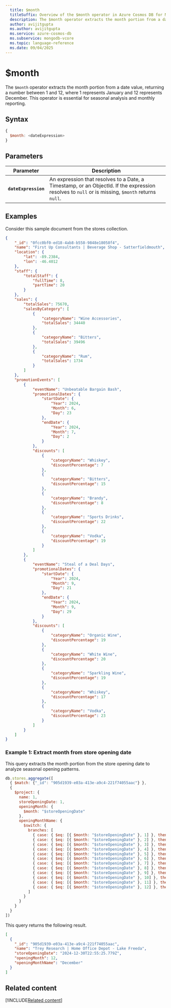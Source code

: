 ```yaml
---
  title: $month
  titleSuffix: Overview of the $month operator in Azure Cosmos DB for MongoDB (vCore)
  description: The $month operator extracts the month portion from a date value.
  author: avijitgupta
  ms.author: avijitgupta
  ms.service: azure-cosmos-db
  ms.subservice: mongodb-vcore
  ms.topic: language-reference
  ms.date: 09/04/2025
---
```


# $month

The `$month` operator extracts the month portion from a date value, returning a number between 1 and 12, where 1 represents January and 12 represents December. This operator is essential for seasonal analysis and monthly reporting.

## Syntax

```javascript
{
  $month: <dateExpression>
}
```

## Parameters

| Parameter | Description |
| --- | --- |
| **`dateExpression`** | An expression that resolves to a Date, a Timestamp, or an ObjectId. If the expression resolves to `null` or is missing, `$month` returns `null`. |

## Examples

Consider this sample document from the stores collection.

```json
{
    "_id": "0fcc0bf0-ed18-4ab8-b558-9848e18058f4",
    "name": "First Up Consultants | Beverage Shop - Satterfieldmouth",
    "location": {
        "lat": -89.2384,
        "lon": -46.4012
    },
    "staff": {
        "totalStaff": {
            "fullTime": 8,
            "partTime": 20
        }
    },
    "sales": {
        "totalSales": 75670,
        "salesByCategory": [
            {
                "categoryName": "Wine Accessories",
                "totalSales": 34440
            },
            {
                "categoryName": "Bitters",
                "totalSales": 39496
            },
            {
                "categoryName": "Rum",
                "totalSales": 1734
            }
        ]
    },
    "promotionEvents": [
        {
            "eventName": "Unbeatable Bargain Bash",
            "promotionalDates": {
                "startDate": {
                    "Year": 2024,
                    "Month": 6,
                    "Day": 23
                },
                "endDate": {
                    "Year": 2024,
                    "Month": 7,
                    "Day": 2
                }
            },
            "discounts": [
                {
                    "categoryName": "Whiskey",
                    "discountPercentage": 7
                },
                {
                    "categoryName": "Bitters",
                    "discountPercentage": 15
                },
                {
                    "categoryName": "Brandy",
                    "discountPercentage": 8
                },
                {
                    "categoryName": "Sports Drinks",
                    "discountPercentage": 22
                },
                {
                    "categoryName": "Vodka",
                    "discountPercentage": 19
                }
            ]
        },
        {
            "eventName": "Steal of a Deal Days",
            "promotionalDates": {
                "startDate": {
                    "Year": 2024,
                    "Month": 9,
                    "Day": 21
                },
                "endDate": {
                    "Year": 2024,
                    "Month": 9,
                    "Day": 29
                }
            },
            "discounts": [
                {
                    "categoryName": "Organic Wine",
                    "discountPercentage": 19
                },
                {
                    "categoryName": "White Wine",
                    "discountPercentage": 20
                },
                {
                    "categoryName": "Sparkling Wine",
                    "discountPercentage": 19
                },
                {
                    "categoryName": "Whiskey",
                    "discountPercentage": 17
                },
                {
                    "categoryName": "Vodka",
                    "discountPercentage": 23
                }
            ]
        }
    ]
}
```

### Example 1: Extract month from store opening date

This query extracts the month portion from the store opening date to analyze seasonal opening patterns.

```javascript
db.stores.aggregate([
  { $match: {"_id": "905d1939-e03a-413e-a9c4-221f74055aac"} },
  {
    $project: {
      name: 1,
      storeOpeningDate: 1,
      openingMonth: {
        $month: "$storeOpeningDate"
      },
      openingMonthName: {
        $switch: {
          branches: [
            { case: { $eq: [{ $month: "$storeOpeningDate" }, 1] }, then: "January" },
            { case: { $eq: [{ $month: "$storeOpeningDate" }, 2] }, then: "February" },
            { case: { $eq: [{ $month: "$storeOpeningDate" }, 3] }, then: "March" },
            { case: { $eq: [{ $month: "$storeOpeningDate" }, 4] }, then: "April" },
            { case: { $eq: [{ $month: "$storeOpeningDate" }, 5] }, then: "May" },
            { case: { $eq: [{ $month: "$storeOpeningDate" }, 6] }, then: "June" },
            { case: { $eq: [{ $month: "$storeOpeningDate" }, 7] }, then: "July" },
            { case: { $eq: [{ $month: "$storeOpeningDate" }, 8] }, then: "August" },
            { case: { $eq: [{ $month: "$storeOpeningDate" }, 9] }, then: "September" },
            { case: { $eq: [{ $month: "$storeOpeningDate" }, 10] }, then: "October" },
            { case: { $eq: [{ $month: "$storeOpeningDate" }, 11] }, then: "November" },
            { case: { $eq: [{ $month: "$storeOpeningDate" }, 12] }, then: "December" }
          ]
        }
      }
    }
  }
])
```

This query returns the following result.

```json
[
  {
    "_id": "905d1939-e03a-413e-a9c4-221f74055aac",
    "name": "Trey Research | Home Office Depot - Lake Freeda",
    "storeOpeningDate": "2024-12-30T22:55:25.779Z",
    "openingMonth": 12,
    "openingMonthName": "December"
  }
]
```

## Related content

[!INCLUDE[Related content](../includes/related-content.md)]
